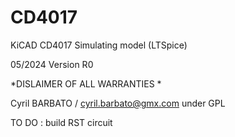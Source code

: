# CD4017

KiCAD CD4017 Simulating model (LTSpice)

05/2024 Version R0

*DISLAIMER OF ALL WARRANTIES *

Cyril BARBATO / cyril.barbato@gmx.com under GPL

TO DO : build RST circuit
